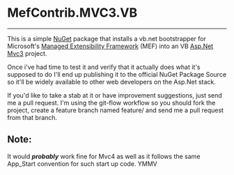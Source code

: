 MefContrib.MVC3.VB
==============

----

This is a simple [NuGet](http://nuget.org) package that installs a
vb.net bootstrapper for Microsoft's [Managed Extensibility
Framework](http://bit.ly/11DdiE2) (MEF) into an VB [Asp.Net
Mvc3](http://www.asp.net/mvc/mvc3) project.

Once i've had time to test it and verify that it actually does what it's supposed to do I'll end up publishing it to the official NuGet Package Source so it'll be widely available to other web developers on the Asp.Net stack.

If you'd like to take a stab at it or have improvement
suggestions, just send me a pull request.  I'm using the git-flow
workflow so you should fork the project, create a feature branch named feature/<your-new-feature> and send me a pull request from that branch.

Note:
------

It would ***probably*** work fine for Mvc4 as well as it follows
the same App_Start convention for such start up code.  YMMV